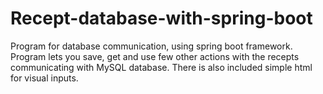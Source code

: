 # Recept-database-with-spring-boot
Program for database communication, using spring boot framework.
Program lets you save, get and use few other actions with the recepts communicating with MySQL database. There is also included simple html for visual inputs.
